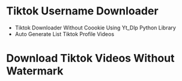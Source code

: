 # Tiktok Username Downloader
- Tiktok Downloader Without Coookie Using Yt_Dlp Python Library
- Auto Generate List Tiktok Profile Videos


# Download Tiktok Videos Without Watermark
